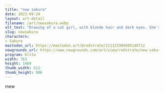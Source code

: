 ```yaml
---
title: "new sakura"
date: 2023-09-24
layout: art-detail
filename: /art/newsakura.webp
alt_text: "Drawing of a cat girl, with blonde hair and dark eyes. She's wearing a small red top, and some black leggings. She's put on top of a purplish-red background with white accents, and blushing a bit."
slug: newsakura
characters:
- Sakura
mastodon_url: https://mastodon.art/@redstrate/111123304505140712
newgrounds_url: https://www.newgrounds.com/art/view/redstrate/new-sakura
program: Krita
width: 763
height: 1469
thumb_width: 512
thumb_height: 986
---
```

mew
